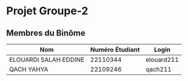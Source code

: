# Projet Groupe-2

## Membres du Binôme

| Nom                   | Numéro Étudiant | Login             |
|-----------------------|-----------------|-------------------|
| ELOUARDI SALAH EDDINE | 22110344        | elouard211        |
| QACH YAHYA            | 22109246        | qach211           |

